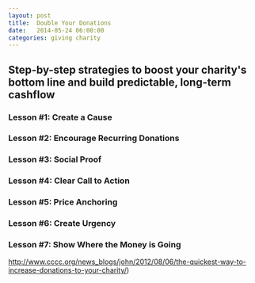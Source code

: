 ```yaml
---
layout: post
title:  Double Your Donations
date:   2014-05-24 06:00:00
categories: giving charity
---
```


## Step-by-step strategies to boost your charity's bottom line and build predictable, long-term cashflow

### Lesson #1: Create a Cause

### Lesson #2: Encourage Recurring Donations

### Lesson #3: Social Proof

### Lesson #4: Clear Call to Action

### Lesson #5: Price Anchoring

### Lesson #6: Create Urgency

### Lesson #7: Show Where the Money is Going

http://www.cccc.org/news_blogs/john/2012/08/06/the-quickest-way-to-increase-donations-to-your-charity/)
